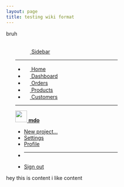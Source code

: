 ```yaml
---
layout: page
title: testing wiki format
---
```

<head>
<style>
.row{width: 100%;}
#sidebar{margin-left: 5%;}
</style>
</head>

bruh 
<div class="d-flex flex-column flex-shrink-0 p-3 text-white bg-dark" style="width: 280px;" id="sidebar">
    <a href="/" class="d-flex align-items-center mb-3 mb-md-0 me-md-auto text-white text-decoration-none">
      <svg class="bi me-2" width="40" height="32"><use xlink:href="#bootstrap"/></svg>
      <span class="fs-4">Sidebar</span>
    </a>
    <hr>
    <ul class="nav nav-pills flex-column mb-auto">
      <li class="nav-item">
        <a href="#" class="nav-link active" aria-current="page">
          <svg class="bi me-2" width="16" height="16"><use xlink:href="#home"/></svg>
          Home
        </a>
      </li>
      <li>
        <a href="#" class="nav-link text-white">
          <svg class="bi me-2" width="16" height="16"><use xlink:href="#speedometer2"/></svg>
          Dashboard
        </a>
      </li>
      <li>
        <a href="#" class="nav-link text-white">
          <svg class="bi me-2" width="16" height="16"><use xlink:href="#table"/></svg>
          Orders
        </a>
      </li>
      <li>
        <a href="#" class="nav-link text-white">
          <svg class="bi me-2" width="16" height="16"><use xlink:href="#grid"/></svg>
          Products
        </a>
      </li>
      <li>
        <a href="#" class="nav-link text-white">
          <svg class="bi me-2" width="16" height="16"><use xlink:href="#people-circle"/></svg>
          Customers
        </a>
      </li>
    </ul>
    <hr>
    <div class="dropdown">
      <a href="#" class="d-flex align-items-center text-white text-decoration-none dropdown-toggle" id="dropdownUser1" data-bs-toggle="dropdown" aria-expanded="false">
        <img src="https://github.com/mdo.png" alt="" width="32" height="32" class="rounded-circle me-2">
        <strong>mdo</strong>
      </a>
      <ul class="dropdown-menu dropdown-menu-dark text-small shadow" aria-labelledby="dropdownUser1">
        <li><a class="dropdown-item" href="#">New project...</a></li>
        <li><a class="dropdown-item" href="#">Settings</a></li>
        <li><a class="dropdown-item" href="#">Profile</a></li>
        <li><hr class="dropdown-divider"></li>
        <li><a class="dropdown-item" href="#">Sign out</a></li>
      </ul>
    </div>
  </div>
  
  
  hey this is content
  i like content
